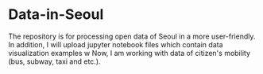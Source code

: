 # Data-in-Seoul
The repository is for processing open data of Seoul in a more user-friendly. In addition, I will upload jupyter notebook files which contain data visualization examples w
Now, I am working with data of citizen's mobility (bus, subway, taxi and etc.).
